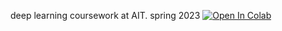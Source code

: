deep learning coursework at AIT. spring 2023
<a target="_blank" href="https://colab.research.google.com/github/mkan1/ait-deep-learning">
  <img src="https://colab.research.google.com/assets/colab-badge.svg" alt="Open In Colab"/>
</a>
